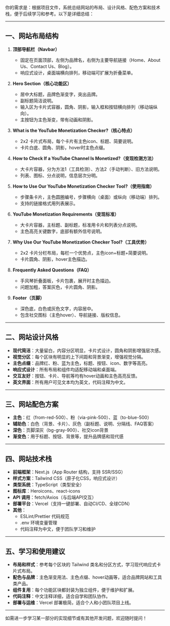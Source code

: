 你的需求是：根据项目文件，系统总结网站的布局、设计风格、配色方案和技术栈，便于后续学习和参考。以下是详细总结：

---

## 一、网站布局结构

1. **顶部导航栏（Navbar）**
   - 固定在页面顶部，左侧为品牌名，右侧为主要导航链接（Home、About Us、Contact Us、Blog）。
   - 响应式设计，桌面端横向排列，移动端可扩展为折叠菜单。

2. **Hero Section（核心功能区）**
   - 居中大标题，品牌色渐变字，突出品牌。
   - 副标题简洁说明。
   - 输入区为卡片式容器，圆角、阴影，输入框和按钮横向排列（移动端纵向）。
   - 主按钮为主色渐变，带有动画和阴影。

3. **What is the YouTube Monetization Checker?（核心特点）**
   - 2x2 卡片式布局，每个卡片有主色icon、标题、简要说明。
   - 卡片白底、圆角、阴影，hover时主色点缀。

4. **How to Check If a YouTube Channel Is Monetized?（变现检测方法）**
   - 大卡片容器，分为方法1（工具检测）、方法2（手动判断）、旧方法说明。
   - 列表、图标、分点说明，信息层次分明。

5. **How to Use Our YouTube Monetization Checker Tool?（使用指南）**
   - 步骤条卡片，主色圆圈编号，步骤横向（桌面）或纵向（移动端）排列。
   - 支持的链接格式用列表展示。

6. **YouTube Monetization Requirements（变现标准）**
   - 大卡片容器，主标题、副标题，标准用卡片和列表分点说明。
   - 主色高亮关键数字，底部有额外信号说明。

7. **Why Use Our YouTube Monetization Checker Tool?（工具优势）**
   - 2x2 卡片分栏布局，每栏一个优势点，主色icon+标题+简要说明。
   - 卡片圆角、阴影，hover主色描边。

8. **Frequently Asked Questions（FAQ）**
   - 手风琴折叠面板，卡片包裹，展开时主色描边。
   - 问题加粗，答案灰色，卡片圆角、阴影。

9. **Footer（页脚）**
   - 深色底，白色或灰色文字，内容居中。
   - 包含社交图标（主色hover）、导航链接、版权信息。

---

## 二、网站设计风格

- **现代简洁**：大量留白，内容分区明显，卡片式设计，圆角和阴影增强层次感。
- **视觉分区**：每个区块有明显的上下间距和背景渐变，增强视觉分隔。
- **主色点缀**：品牌红、粉、蓝为主色，标题、按钮、icon、数字等高亮。
- **响应式设计**：所有布局和组件均适配移动端和桌面端。
- **交互友好**：按钮、卡片、导航等均有hover动画和主色高亮反馈。
- **英文界面**：所有用户可见文本均为英文，代码注释为中文。

---

## 三、网站配色方案

- **主色**：红（from-red-500）、粉（via-pink-500）、蓝（to-blue-500）
- **辅助色**：白色（背景、卡片）、灰色（副标题、说明、分隔线、FAQ答案）
- **深色**：页脚深灰（bg-gray-900）、社交icon背景
- **渐变色**：用于标题、按钮、背景等，提升品牌感和现代感

---

## 四、网站技术栈

- **前端框架**：Next.js（App Router 结构，支持 SSR/SSG）
- **样式方案**：Tailwind CSS（原子化CSS，响应式设计）
- **类型系统**：TypeScript（类型安全）
- **图标库**：Heroicons、react-icons
- **API 调用**：fetch/Axios（与后端API交互）
- **部署平台**：Vercel（支持一键部署、自动CI/CD、全球CDN）
- **其他**：
  - ESLint/Prettier 代码规范
  - .env 环境变量管理
  - 代码注释为中文，便于团队学习和维护

---

## 五、学习和使用建议

- **布局和样式**：参考每个区块的 Tailwind 类名和分区方式，学习现代响应式卡片式布局。
- **配色与品牌**：主色渐变用法、主色点缀、hover动画等，适合品牌网站和工具类产品。
- **组件复用**：每个功能区块都封装为独立组件，便于维护和扩展。
- **代码注释**：中文注释详细，适合自学和团队协作。
- **部署与运维**：Vercel 部署极简，适合个人和小团队项目上线。

---

如需进一步学习某一部分的实现细节或有其他开发问题，欢迎随时提问！